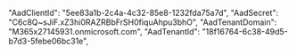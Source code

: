 "AadClientId": "5ee83a1b-2c4a-4c32-85e8-1232fda75a7d",
"AadSecret": "C6c8Q~sJiF.xZ3hi0RAZRBbFrSH0fiquAhpu3bhO",
"AadTenantDomain": "M365x27145931.onmicrosoft.com",
"AadTenantId": "18f16764-6c38-49d5-b7d3-5febe06bc31e",
